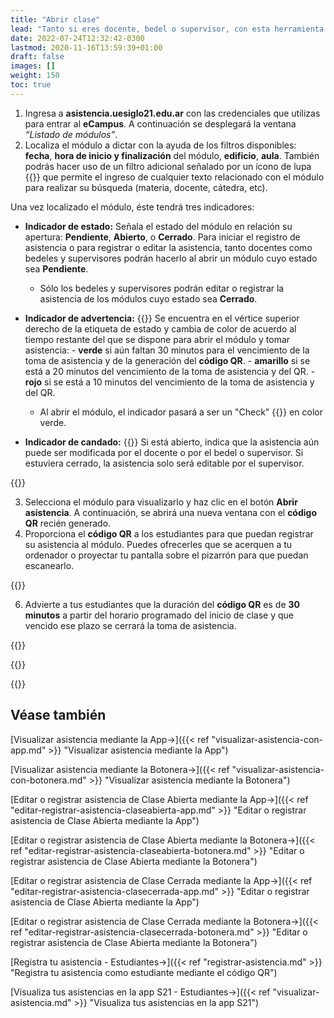 ```yaml
---
title: "Abrir clase"
lead: "Tanto si eres docente, bedel o supervisor, con esta herramienta puedes abrir un módulo de una clase y habilitar un código QR para que los estudiantes registren su asistencia."
date: 2022-07-24T12:32:42-0300
lastmod: 2020-11-16T13:59:39+01:00
draft: false
images: []
weight: 150
toc: true
---
```


1. Ingresa a **asistencia.uesiglo21.edu.ar** con las credenciales que utilizas para entrar al **eCampus**. A continuación se desplegará la ventana *“Listado de módulos”*. 
2. Localiza el módulo a dictar con la ayuda de los filtros disponibles: **fecha**, **hora de inicio y finalización** del módulo, **edificio**, **aula**. También podrás hacer uso de un filtro adicional señalado por un ícono de lupa {{<inline-icon image="search.png" alt="search icon">}} que permite el ingreso de cualquier texto relacionado con el módulo para realizar su búsqueda (materia, docente, cátedra, etc).

Una vez localizado el módulo, éste tendrá tres indicadores:


- **Indicador de estado:** Señala el estado del módulo en relación su apertura: **Pendiente**, **Abierto**, o **Cerrado**. Para iniciar el registro de asistencia o para registrar o editar la asistencia, tanto docentes como bedeles y supervisores podrán hacerlo al abrir un módulo cuyo estado sea **Pendiente**.
  - Sólo los bedeles y supervisores podrán editar o registrar la asistencia de los módulos cuyo estado sea **Cerrado**.

- **Indicador de advertencia:** {{<inline-icon image="erroroutline.png" alt="error icon">}} Se encuentra en el vértice superior derecho de la etiqueta de estado y cambia de color de acuerdo al tiempo restante del que se dispone para abrir el módulo y tomar asistencia:
        - **verde** si aún faltan 30  minutos para el vencimiento de la toma de asistencia y de la generación del **código QR**.
        - **amarillo** si se está a 20 minutos del vencimiento de la toma de asistencia y del QR.
        - **rojo** si se está a 10 minutos del vencimiento de la toma de asistencia y del QR.
      
  - Al abrir el módulo, el indicador pasará a ser un "Check" {{<inline-icon image="checkmark.png" alt="check icon">}} en color verde.


- **Indicador de candado:** {{<inline-icon image="padlock.png" alt="padlock icon">}} Si está abierto, indica que la asistencia aún puede ser modificada por el docente o por el bedel o supervisor. Si estuviera cerrado, la asistencia solo será editable por el supervisor.

{{<warning text="Si el módulo no es abierto durante el período de 30 minutos en el que está en Estado Pendiente, el módulo se cerrará y pondrá Presente a todos los estudiantes inscriptos en ese módulo.">}}
</b>
</b>

3. Selecciona el módulo para visualizarlo y haz clic en el botón **Abrir asistencia**. A continuación, se abrirá una nueva ventana con el **código QR** recién generado.
5. Proporciona el **código QR** a los estudiantes para que puedan registrar su asistencia al módulo. Puedes ofrecerles que se acerquen a tu ordenador o proyectar tu pantalla sobre el pizarrón para que puedan escanearlo.

{{<note text="En caso de que quieras llevar la pestaña del código QR a una nueva pantalla, bastará con seleccionar la pestaña de tu navegador, mantenerla presionada y desplazarla hacia la pantalla extendida.">}}
</b>

6. Advierte a tus estudiantes que la duración del **código QR** es de **30 minutos** a partir del horario programado del inicio de clase y que vencido ese plazo se cerrará la toma de asistencia.

{{<note text="Si por algún motivo la ventana que muestra el código QR se cerrara dentro de la vigencia del QR, se podrá volver a hacer visible desde la ventana “Gestión de asistencias” al hacer clic nuevamente en el botón Abrir QR.">}}
</b>

{{<note text="Recuerda que en caso de que se deba modificar o cargar una asistencia de forma manual, debes hacerlo para cada uno de los módulos de la clase ya que la única asistencia que se replica en todos los módulos es la registrada por el código QR.">}}
</b>

{{<warning text="Al finalizar la clase la asistencia solo podrá ser modificada por el supervisor.">}}
</b>

## Véase también

[Visualizar asistencia mediante la App→]({{< ref "visualizar-asistencia-con-app.md" >}} "Visualizar asistencia mediante la App")

[Visualizar asistencia mediante la Botonera→]({{< ref "visualizar-asistencia-con-botonera.md" >}} "Visualizar asistencia mediante la Botonera")

[Editar o registrar asistencia de Clase Abierta mediante la App→]({{< ref "editar-registrar-asistencia-claseabierta-app.md" >}} "Editar o registrar asistencia de Clase Abierta mediante la App")

[Editar o registrar asistencia de Clase Abierta mediante la Botonera→]({{< ref "editar-registrar-asistencia-claseabierta-botonera.md" >}} "Editar o registrar asistencia de Clase Abierta mediante la Botonera")

[Editar o registrar asistencia de Clase Cerrada mediante la App→]({{< ref "editar-registrar-asistencia-clasecerrada-app.md" >}} "Editar o registrar asistencia de Clase Abierta mediante la App")

[Editar o registrar asistencia de Clase Cerrada mediante la Botonera→]({{< ref "editar-registrar-asistencia-clasecerrada-botonera.md" >}} "Editar o registrar asistencia de Clase Abierta mediante la Botonera")

[Registra tu asistencia - Estudiantes→]({{< ref "registrar-asistencia.md" >}} "Registra tu asistencia como estudiante mediante el código QR")

[Visualiza tus asistencias en la app S21 - Estudiantes→]({{< ref "visualizar-asistencia.md" >}} "Visualiza tus asistencias en la app S21")